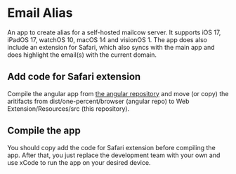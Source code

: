 # Email Alias

An app to create alias for a self-hosted mailcow server. It supports iOS 17,
iPadOS 17, watchOS 10, macOS 14 and visionOS 1. The app does also include an
extension for Safari, which also syncs with the main app and does highlight
the email(s) with the current domain.

## Add code for Safari extension

Compile the angular app from
[the angular repository](https://github.com/Email-Alias/Email-Alias-Angular) and
move (or copy) the aritifacts from dist/one-percent/browser (angular repo) to
Web Extension/Resources/src (this repository).

## Compile the app

You should copy add the code for Safari extension before compiling the app.
After that, you just replace the development team with your own and use xCode
to run the app on your desired device.
